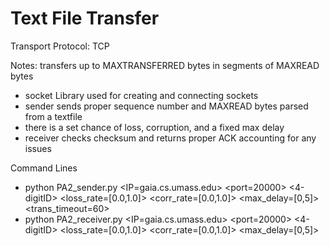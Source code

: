 # Text File Transfer
Transport Protocol: TCP

Notes: transfers up to MAXTRANSFERRED bytes in segments of MAXREAD bytes

- socket Library used for creating and connecting sockets
- sender sends proper sequence number and MAXREAD bytes parsed from a textfile
- there is a set chance of loss, corruption, and a fixed max delay
- receiver checks checksum and returns proper ACK accounting for any issues

Command Lines

- python PA2_sender.py <IP=gaia.cs.umass.edu> <port=20000> <4-digitID> <loss_rate=[0.0,1.0]> <corr_rate=[0.0,1.0]> <max_delay=[0,5]> <trans_timeout=60> <textfile>
- python PA2_receiver.py <IP=gaia.cs.umass.edu> <port=20000> <4-digitID> <loss_rate=[0.0,1.0]> <corr_rate=[0.0,1.0]> <max_delay=[0,5]>
